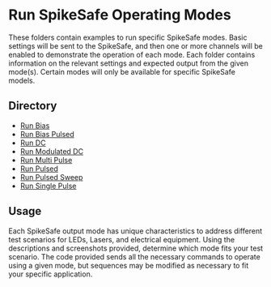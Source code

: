 # Run SpikeSafe Operating Modes

These folders contain examples to run specific SpikeSafe modes. Basic settings will be sent to the SpikeSafe, and then one or more channels will be enabled to demonstrate the operation of each mode. Each folder contains information on the relevant settings and expected output from the given mode(s). Certain modes will only be available for specific SpikeSafe models.

## Directory
- [Run Bias](RunBias)
- [Run Bias Pulsed](RunBiasPulsed)
- [Run DC](RunDc)
- [Run Modulated DC](RunModulatedDc)
- [Run Multi Pulse](RunMultiPulse)
- [Run Pulsed](RunPulsed)
- [Run Pulsed Sweep](RunPulsedSweep)
- [Run Single Pulse](RunSinglePulse)

## Usage

Each SpikeSafe output mode has unique characteristics to address different test scenarios for LEDs, Lasers, and electrical equipment. Using the descriptions and screenshots provided, determine which mode fits your test scenario. The code provided sends all the necessary commands to operate using a given mode, but sequences may be modified as necessary to fit your specific application.